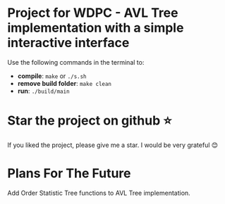 # Project for WDPC - AVL Tree implementation with a simple interactive interface

Use the following commands in the terminal to:
* **compile**: `make` or `./s.sh`
* **remove build folder**: `make clean`
* **run**: `./build/main`

# Star the project on github ⭐

If you liked the project, please give me a star. I would be very grateful 😊

# Plans For The Future

Add Order Statistic Tree functions to AVL Tree implementation.